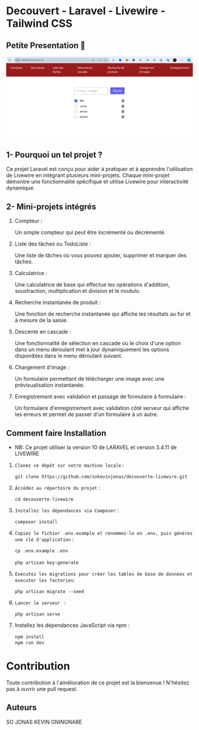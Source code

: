 # Decouvert - Laravel - Livewire - Tailwind CSS

## Petite Presentation 🤔

![alt text](<public/Screenshot 2024-04-27 061917.png>)

## 1- Pourquoi un tel projet ?

Ce projet Laravel est conçu pour aider à pratiquer et à apprendre l'utilisation de Livewire en intégrant plusieurs mini-projets. Chaque mini-projet démontre une fonctionnalité spécifique et utilise Livewire pour interactivité dynamique.

## 2- Mini-projets intégrés

1. Compteur :

    Un simple compteur qui peut être incrémenté ou décrémenté.

2. Liste des tâches ou TodoListe :

    Une liste de tâches où vous pouvez ajouter, supprimer et marquer des tâches.

3. Calculatrice :

    Une calculatrice de base qui effectue les opérations d'addition, soustraction, multiplication et division et le modulo.

4. Recherche instantanée de produit :

    Une fonction de recherche instantanée qui affiche les résultats au fur et à mesure de la saisie.

5. Descente en cascade :

    Une fonctionnalité de sélection en cascade où le choix d'une option dans un menu déroulant met à jour dynamiquement les options disponibles dans le menu déroulant suivant.

6. Chargement d'image :

    Un formulaire permettant de télécharger une image avec une prévisualisation instantanée.

7. Enregistrement avec validation et passage de formulaire à formulaire :

    Un formulaire d'enregistrement avec validation côté serveur qui affiche les erreurs et permet de passer d'un formulaire à un autre.

## Comment faire Installation

-   NB: Ce projet utiliser la version 10 de LARAVEL et version 3.4.11 de LIVEWIRE

1.  `Clonez ce dépôt sur votre machine locale` :

        git clone https://github.com/sokevinjonas/decouverte-livewire.git

2.  `Accédez au répertoire du projet` :

        cd decouverte-livewire

3.  `Installez les dépendances via Composer` :

        composer install

4.  `Copiez le fichier .env.example et renommez-le en .env, puis générez une clé d'application` :

        cp .env.example .env

        php artisan key:generate

5.  `Exécutez les migrations pour créer les tables de base de données et executer les factories`:

        php artisan migrate --seed

6.  `Lancer le serveur ` :

        php artisan serve

7.  Installez les dépendances JavaScript via npm :

        npm install
        npm run dev

# Contribution

Toute contribution à l'amélioration de ce projet est la bienvenue ! N'hésitez pas à ouvrir une pull request.

## Auteurs

SO JONAS KEVIN GNINGNABE
